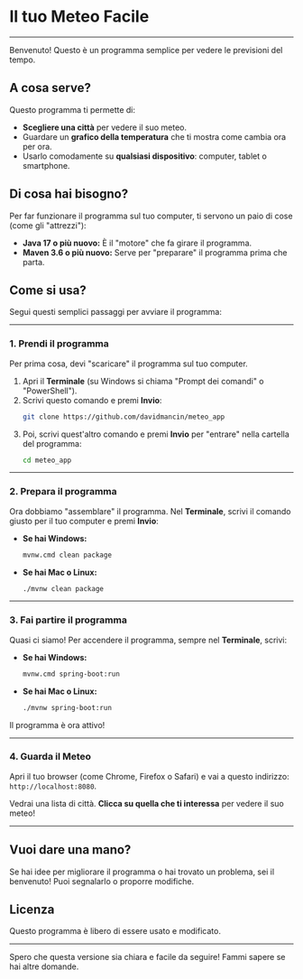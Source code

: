 # Il tuo Meteo Facile

-----

Benvenuto\! Questo è un programma semplice per vedere le previsioni del tempo.

## A cosa serve?

Questo programma ti permette di:

  * **Scegliere una città** per vedere il suo meteo.
  * Guardare un **grafico della temperatura** che ti mostra come cambia ora per ora.
  * Usarlo comodamente su **qualsiasi dispositivo**: computer, tablet o smartphone.

## Di cosa hai bisogno?

Per far funzionare il programma sul tuo computer, ti servono un paio di cose (come gli "attrezzi"):

  * **Java 17 o più nuovo:** È il "motore" che fa girare il programma.
  * **Maven 3.6 o più nuovo:** Serve per "preparare" il programma prima che parta.

## Come si usa?

Segui questi semplici passaggi per avviare il programma:

-----

### 1\. Prendi il programma

Per prima cosa, devi "scaricare" il programma sul tuo computer.

1.  Apri il **Terminale** (su Windows si chiama "Prompt dei comandi" o "PowerShell").
2.  Scrivi questo comando e premi **Invio**:
    ```bash
    git clone https://github.com/davidmancin/meteo_app
    ```
3.  Poi, scrivi quest'altro comando e premi **Invio** per "entrare" nella cartella del programma:
    ```bash
    cd meteo_app
    ```

-----

### 2\. Prepara il programma

Ora dobbiamo "assemblare" il programma. Nel **Terminale**, scrivi il comando giusto per il tuo computer e premi **Invio**:

  * **Se hai Windows:**
    ```bash
    mvnw.cmd clean package
    ```
  * **Se hai Mac o Linux:**
    ```bash
    ./mvnw clean package
    ```

-----

### 3\. Fai partire il programma

Quasi ci siamo\! Per accendere il programma, sempre nel **Terminale**, scrivi:

  * **Se hai Windows:**
    ```bash
    mvnw.cmd spring-boot:run
    ```
  * **Se hai Mac o Linux:**
    ```bash
    ./mvnw spring-boot:run
    ```

Il programma è ora attivo\!

-----

### 4\. Guarda il Meteo

Apri il tuo browser (come Chrome, Firefox o Safari) e vai a questo indirizzo: `http://localhost:8080`.

Vedrai una lista di città. **Clicca su quella che ti interessa** per vedere il suo meteo\!

-----

## Vuoi dare una mano?

Se hai idee per migliorare il programma o hai trovato un problema, sei il benvenuto\! Puoi segnalarlo o proporre modifiche.

## Licenza

Questo programma è libero di essere usato e modificato.

-----

Spero che questa versione sia chiara e facile da seguire\! Fammi sapere se hai altre domande.
